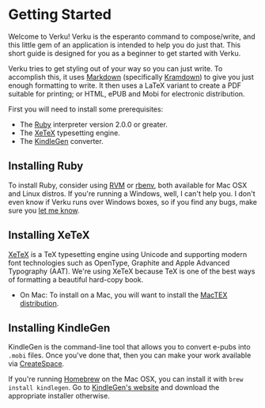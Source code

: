 # Getting Started

Welcome to Verku! Verku is the esperanto command to compose/write, and this little gem of an application is intended to help you do just that. This short guide is designed for you as a beginner to get started with Verku.

Verku tries to get styling out of your way so you can just write. To accomplish this, it uses [Markdown](https://daringfireball.net/projects/markdown/) (specifically [Kramdown](kramdown.gettalong.org/syntax.html)) to give you just enough formatting to write. It then uses a LaTeX variant to create a PDF suitable for printing; or HTML, ePUB and Mobi for electronic distribution.

First you will need to install some prerequisites:

* The [Ruby](http://ruby-lang.org) interpreter version 2.0.0 or greater.
* The [XeTeX](hhttps://en.wikipedia.org/wiki/XeTeX) typesetting engine.
* The [KindleGen](http://www.amazon.com/gp/feature.html?docId=1000765211) converter.

## Installing Ruby

To install Ruby, consider using [RVM](http://rvm.io) or [rbenv](http://rbenv.org), both available for Mac OSX and Linux distros. If you're running a Windows, well, I can't help you. I don't even know if Verku runs over Windows boxes, so if you find any bugs, make sure you [let me know](https://github.com/Merovex/verku/issues).

## Installing XeTeX

[XeTeX](hhttps://en.wikipedia.org/wiki/XeTeX) is a TeX typesetting engine using Unicode and supporting modern font technologies such as OpenType, Graphite and Apple Advanced Typography (AAT). We're using XeTeX because TeX is one of the best ways of formatting a beautiful hard-copy book.

* On Mac: To install on a Mac, you will want to install the [MacTEX distribution](https://tug.org/mactex/).

## Installing KindleGen

KindleGen is the command-line tool that allows you to convert e-pubs into `.mobi` files. Once you've done that, then you can make your work available via [CreateSpace](https://www.createspace.com/pub/member.dashboard.do).

If you're running [Homebrew](http://brew.sh) on the Mac OSX, you can install it with `brew install kindlegen`. Go to [KindleGen's website](http://www.amazon.com/gp/feature.html?docId=1000765211) and download the appropriate installer otherwise.